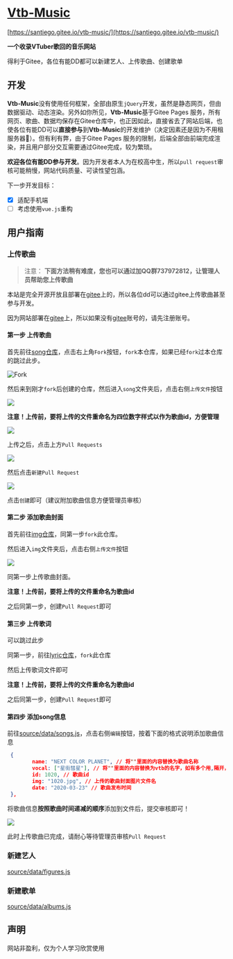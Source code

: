 # [Vtb-Music](https://santiego.gitee.io/vtb-music/)

[https://santiego.gitee.io/vtb-music/](https://santiego.gitee.io/vtb-music/)

**一个收录VTuber歌回的音乐网站**

得利于Gitee，各位有能DD都可以新建艺人、上传歌曲、创建歌单

## 开发

**Vtb-Music**没有使用任何框架，全部由原生`jQuery`开发，虽然是静态网页，但由数据驱动、动态渲染。另外如你所见，**Vtb-Music**基于Gitee Pages 服务，所有网页、歌曲、数据均保存在Gitee仓库中，也正因如此，直接省去了网站后端，也使各位有能DD可以**直接参与**到**Vtb-Music**的开发维护（决定因素还是因为不用租服务器🤣）。但有利有弊，由于Gitee Pages 服务的限制，后端全部由前端完成渲染，并且用户部分交互需要通过Gitee完成，较为繁琐。

**欢迎各位有能DD参与开发**。因为开发者本人为在校高中生，所以`pull request`审核可能稍慢，网站代码质量、可读性望包涵。

下一步开发目标：

- [x] 适配手机端
- [ ] 考虑使用`vue.js`重构

## 用户指南

### 上传歌曲


>  注意： **下面方法稍有难度，您也可以通过加QQ群737972812，让管理人员帮助您上传歌曲**


本站是完全开源开放且部署在[gitee](https://gitee.com/)上的，所以各位dd可以通过gitee上传歌曲甚至参与开发。

因为网站部署在[gitee](https://gitee.com/)上，所以如果没有[gitee](https://gitee.com/)账号的，请先注册账号。

#### 第一步 上传歌曲

首先前往[song仓库](https://gitee.com/santiego/vtb-music-source-song)，点击右上角`Fork`按钮，`fork`本仓库，如果已经`fork`过本仓库的跳过此步。

![Fork](https://images.gitee.com/uploads/images/2020/0329/113110_9bb3ddfb_1303165.png)

然后来到刚才`fork`后创建的仓库，然后进入`song`文件夹后，点击右侧`上传文件`按钮

![](https://images.gitee.com/uploads/images/2020/0329/113110_3327cf46_1303165.png)

**注意！上传前，要将上传的文件重命名为四位数字样式以作为歌曲id，方便管理**

![](https://images.gitee.com/uploads/images/2020/0329/113110_a68c9f01_1303165.png)

上传之后，点击上方`Pull Requests`

![](https://images.gitee.com/uploads/images/2020/0329/113110_4f72a9df_1303165.png)

然后点击`新建Pull Request`

![](https://images.gitee.com/uploads/images/2020/0329/113110_9219d7f9_1303165.png)

点击`创建`即可（建议附加歌曲信息方便管理员审核）

#### 第二步 添加歌曲封面

首先前往[img仓库](https://gitee.com/santiego/vtb-music-source-img)，同第一步`fork`此仓库。

然后进入`img`文件夹后，点击右侧`上传文件`按钮

![](https://images.gitee.com/uploads/images/2020/0329/113110_3327cf46_1303165.png)

同第一步上传歌曲封面。

**注意！上传前，要将上传的文件重命名为歌曲id**

之后同第一步，创建`Pull Request`即可

#### 第三步 上传歌词

可以跳过此步

同第一步，前往[lyric仓库](https://gitee.com/santiego/vtb-music-source-lyric)，`fork`此仓库

然后上传歌词文件即可

**注意！上传前，要将上传的文件重命名为歌曲id**

之后同第一步，创建`Pull Request`即可

#### 第四步 添加song信息

前往[source/data/songs.js](https://gitee.com/santiego/vtb-music/blob/master/source/data/songs.js)，点击右侧`编辑`按钮，按着下面的格式说明添加歌曲信息

```json
 {
		name: "NEXT COLOR PLANET", // 将""里面的内容替换为歌曲名称
		vocal: ["星街彗星"], // 将""里面的内容替换为vtb的名字，如有多个用,隔开，如vocal:["夏色祭","律可"]
		id: 1020, // 歌曲id
		img: "1020.jpg", // 上传的歌曲封面图片文件名
		date: "2020-03-23" // 歌曲发布时间
 },
```

将歌曲信息**按照歌曲时间递减的顺序**添加到文件后，提交审核即可！

![](https://images.gitee.com/uploads/images/2020/0329/113110_8fee4ce7_1303165.png)

此时上传歌曲已完成，请耐心等待管理员审核`Pull Request`

### 新建艺人

[source/data/figures.js](https://gitee.com/santiego/vtb-music/blob/master/source/data/figures.js)

### 新建歌单

[source/data/albums.js](https://gitee.com/santiego/vtb-music/blob/master/source/data/albums.js)

## 声明

网站非盈利，仅为个人学习欣赏使用


